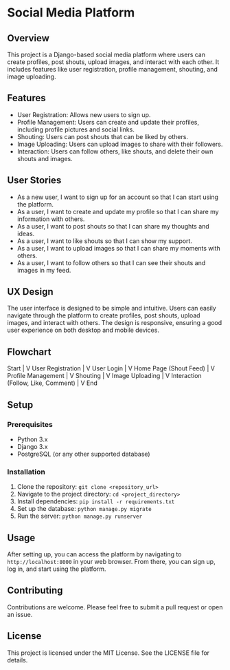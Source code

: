 # Social Media Platform

## Overview

This project is a Django-based social media platform where users can create profiles, post shouts, upload images, and interact with each other. It includes features like user registration, profile management, shouting, and image uploading.

## Features

- User Registration: Allows new users to sign up.
- Profile Management: Users can create and update their profiles, including profile pictures and social links.
- Shouting: Users can post shouts that can be liked by others.
- Image Uploading: Users can upload images to share with their followers.
- Interaction: Users can follow others, like shouts, and delete their own shouts and images.

## User Stories

- As a new user, I want to sign up for an account so that I can start using the platform.
- As a user, I want to create and update my profile so that I can share my information with others.
- As a user, I want to post shouts so that I can share my thoughts and ideas.
- As a user, I want to like shouts so that I can show my support.
- As a user, I want to upload images so that I can share my moments with others.
- As a user, I want to follow others so that I can see their shouts and images in my feed.

## UX Design

The user interface is designed to be simple and intuitive. Users can easily navigate through the platform to create profiles, post shouts, upload images, and interact with others. The design is responsive, ensuring a good user experience on both desktop and mobile devices.

## Flowchart

Start 
  | 
  V 
User Registration
  | 
  V 
User Login 
  | 
  V 
Home Page (Shout Feed) 
  | 
  V 
Profile Management 
  | 
  V 
Shouting 
  | 
  V 
Image Uploading 
  | 
  V 
Interaction (Follow, Like, Comment) 
  | 
  V 
 End


## Setup

### Prerequisites

- Python 3.x
- Django 3.x
- PostgreSQL (or any other supported database)

### Installation

1. Clone the repository: `git clone <repository_url>`
2. Navigate to the project directory: `cd <project_directory>`
3. Install dependencies: `pip install -r requirements.txt`
4. Set up the database: `python manage.py migrate`
5. Run the server: `python manage.py runserver`

## Usage

After setting up, you can access the platform by navigating to `http://localhost:8000` in your web browser. From there, you can sign up, log in, and start using the platform.

## Contributing

Contributions are welcome. Please feel free to submit a pull request or open an issue.

## License

This project is licensed under the MIT License. See the LICENSE file for details.
